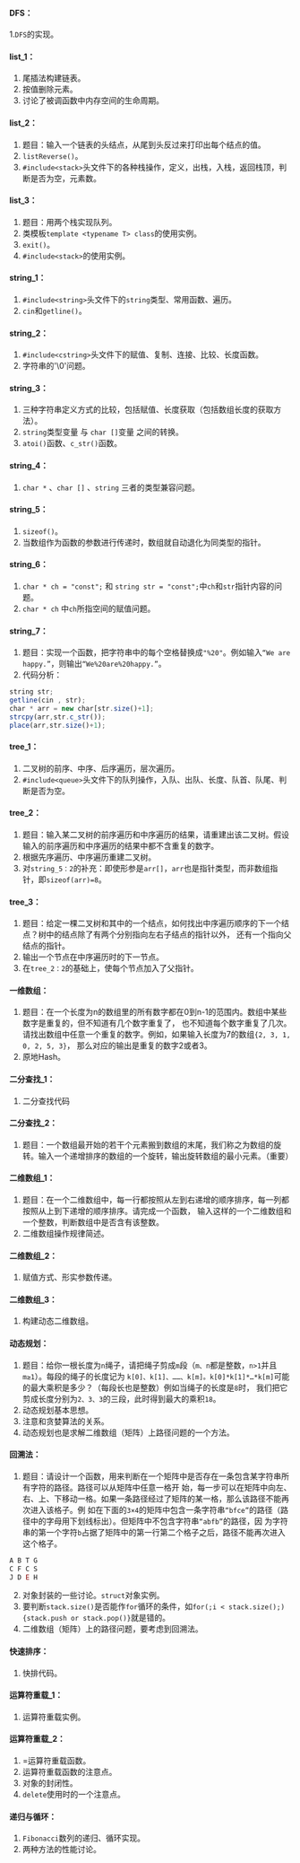 #### DFS：
1.`DFS`的实现。

#### list_1：
1. 尾插法构建链表。
2. 按值删除元素。
3. 讨论了被调函数中内存空间的生命周期。

#### list_2：
1. 题目：输入一个链表的头结点，从尾到头反过来打印出每个结点的值。
2. `listReverse()`。
3. `#include<stack>`头文件下的各种栈操作，定义，出栈，入栈，返回栈顶，判断是否为空，元素数。

#### list_3：
1. 题目：用两个栈实现队列。
2. 类模板`template <typename T> class`的使用实例。
3. `exit()`。
4. `#include<stack>`的使用实例。

#### string_1：
1. `#include<string>`头文件下的`string`类型、常用函数、遍历。
2. `cin`和`getline()`。

#### string_2：
1. `#include<cstring>`头文件下的赋值、复制、连接、比较、长度函数。
2. 字符串的'\0'问题。

#### string_3：
1. 三种字符串定义方式的比较，包括赋值、长度获取（包括数组长度的获取方法）。
2. `string`类型变量 与 `char []`变量 之间的转换。
3. `atoi()`函数、`c_str()`函数。

#### string_4：
1. `char *` 、`char []` 、`string` 三者的类型兼容问题。

#### string_5：
1. `sizeof()`。
2. 当数组作为函数的参数进行传递时，数组就自动退化为同类型的指针。

#### string_6：
1. `char * ch = "const";` 和 `string str = "const";`中`ch`和`str`指针内容的问题。
2. `char * ch` 中`ch`所指空间的赋值问题。

#### string_7：
1. 题目：实现一个函数，把字符串中的每个空格替换成`"%20"`。例如输入`“We are happy.”`，则输出`“We%20are%20happy.”`。
2. 代码分析：
```javascript
string str;
getline(cin , str);
char * arr = new char[str.size()+1];
strcpy(arr,str.c_str());
place(arr,str.size()+1);
```

#### tree_1：
1. 二叉树的前序、中序、后序遍历，层次遍历。
2. `#include<queue>`头文件下的队列操作，入队、出队、长度、队首、队尾、判断是否为空。

#### tree_2：
1. 题目：输入某二叉树的前序遍历和中序遍历的结果，请重建出该二叉树。假设输入的前序遍历和中序遍历的结果中都不含重复的数字。
2. 根据先序遍历、中序遍历重建二叉树。
3. 对`string_5：2`的补充：即使形参是`arr[]`，`arr`也是指针类型，而非数组指针，即`sizeof(arr)=8`。

#### tree_3：
1. 题目：给定一棵二叉树和其中的一个结点，如何找出中序遍历顺序的下一个结点？树中的结点除了有两个分别指向左右子结点的指针以外，
还有一个指向父结点的指针。
2. 输出一个节点在中序遍历时的下一节点。
3. 在`tree_2：2`的基础上，使每个节点加入了父指针。

#### 一维数组：
1. 题目：在一个长度为n的数组里的所有数字都在0到n-1的范围内。数组中某些数字是重复的，但不知道有几个数字重复了，
也不知道每个数字重复了几次。请找出数组中任意一个重复的数字。例如，如果输入长度为7的数组`{2, 3, 1, 0, 2, 5, 3}`，
那么对应的输出是重复的数字2或者3。
2. 原地Hash。

#### 二分查找_1：
1. 二分查找代码

#### 二分查找_2：
1. 题目：一个数组最开始的若干个元素搬到数组的末尾，我们称之为数组的旋转。输入一个递增排序的数组的一个旋转，输出旋转数组的最小元素。（重要）

#### 二维数组_1：
1. 题目：在一个二维数组中，每一行都按照从左到右递增的顺序排序，每一列都按照从上到下递增的顺序排序。请完成一个函数，
输入这样的一个二维数组和一个整数，判断数组中是否含有该整数。
2. 二维数组操作规律简述。

#### 二维数组_2：
1. 赋值方式、形实参数传递。

#### 二维数组_3：
1. 构建动态二维数组。

#### 动态规划：
1. 题目：给你一根长度为`n`绳子，请把绳子剪成`m`段（`m、n`都是整数，`n>1`并且`m≥1`）。每段的绳子的长度记为
`k[0]、k[1]、……、k[m]。k[0]*k[1]*…*k[m]`可能的最大乘积是多少？（每段长也是整数）例如当绳子的长度是`8`时，
我们把它剪成长度分别为`2、3、3`的三段，此时得到最大的乘积`18`。
2. 动态规划基本思想。
3. 注意和贪婪算法的关系。
4. 动态规划也是求解二维数组（矩阵）上路径问题的一个方法。

#### 回溯法：
1. 题目：请设计一个函数，用来判断在一个矩阵中是否存在一条包含某字符串所有字符的路径。路径可以从矩阵中任意一格开
始，每一步可以在矩阵中向左、右、上、下移动一格。如果一条路径经过了矩阵的某一格，那么该路径不能再次进入该格子。例
如在下面的`3×4`的矩阵中包含一条字符串`“bfce”`的路径（路径中的字母用下划线标出）。但矩阵中不包含字符串`“abfb”`的路径，因
为字符串的第一个字符`b`占据了矩阵中的第一行第二个格子之后，路径不能再次进入这个格子。
```javascript
A B T G
C F C S
J D E H
```
2. 对象封装的一些讨论。`struct`对象实例。
3. 要判断`stack.size()`是否能作`for`循环的条件，如`for(;i < stack.size();){stack.push or stack.pop()}`就是错的。
4. 二维数组（矩阵）上的路径问题，要考虑到回溯法。

#### 快速排序：
1. 快排代码。

#### 运算符重载_1：
1. 运算符重载实例。

#### 运算符重载_2：
1. =运算符重载函数。
2. 运算符重载函数的注意点。
3. 对象的封闭性。
4. `delete`使用时的一个注意点。

#### 递归与循环：
1. `Fibonacci`数列的递归、循环实现。
2. 两种方法的性能讨论。